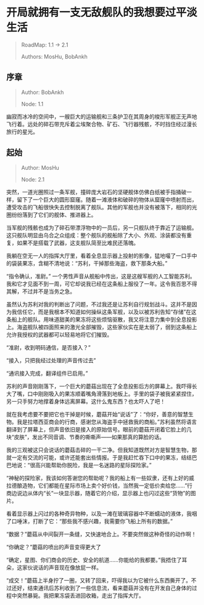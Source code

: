 # 开局就拥有一支无敌舰队的我想要过平淡生活

> RoadMap: 1.1 -> 2.1
>
> Authors: MosHu, BobAnkh

<!--chapter name: 序章-->

<!--book name: 开局就拥有一支无敌舰队的我想要过平淡生活-->

<!--author: BobAnkh-->

<!--upstream: -->

## 序章

> Author: BobAnkh
>
> Node: 1.1

幽寂而冰冷的空间中，一艘巨大的运输舰和三条护卫在其周身的梭形军舰正无声地飞行着。远处的碎石带充斥着尘埃聚合物、矿石、飞行器残骸，不时挡住经过漫长旅行的星光。

<!--chapter name: 起始-->

<!--book name: 开局就拥有一支无敌舰队的我想要过平淡生活-->

<!--author: MosHu-->

<!--upstream: 1.1-->

## 起始

> Author: MosHu
>
> Node: 2.1

突然，一道光圈照过一条军舰，撞碎庞大岩石的坚硬舰体仿佛白纸被手指捅破一样，留下了一个巨大的圆形窟窿。随着一滩液体和破碎的物体从窟窿中喷射而出，遭受攻击的飞船很快失去控制脱离了舰队。其他的军舰也并没有被落下，相同的光圈纷纷落到了它们的舰体、推进器上。

当军舰的残骸也成为了碎石带漂浮物中的一员后，另一只舰队终于靠近了运输舰。这只舰队明显由乌合之众组成：整个舰队的舰船除了大小、外观、涂装都没有重复，如果不是搭载了武器，这支舰队简至比难民还落魄。

我躺在空无一人的指挥大厅里，看着全息显示器上投射的影像，猛地嘬了一口手中的袋装果冻，含糊不清地说：“苏利，干掉那些海盗，救下那条大船。”

“指令确认，准尉。”
一个男性声音从舰船中传出，这是这艘军舰的人工智能苏利。我和它才见面不到一周，可它却说我已经在这条船上服役了一年。这令我百思不得其解，不过并不是当务之急。

虽然认为苏利对我的判断出了问题，不过我还是让苏利自行规划战斗。这并不是因为我信任它，而是我根本不知道如何操纵这条军舰，以及以被苏利告知“存储”在这条船上的舰队。用味道甜美的果冻将这些烦恼驱散，我又将注意力集中到全息投影上。海盗舰队被四面照来的激光全部摧毁，这些家伙实在是太弱了，弱到这条船上允许我授权的武器都可以轻易地将它们摧毁。

“准尉，收到明码通信，是否接入？”

“接入，只把我经过处理的声音传过去”

“通讯接入完成，翻译组件已启用。”

苏利的声音刚刚落下，一个巨大的蘑菇出现在了全息投影后方的屏幕上。我吓得长大了嘴，口中刚刚吸入的果冻顺着嘴角滑落到地板上。手里的袋子被我紧紧捏住，另一只手努力地撑着身体远离屏幕。这什么鬼东西？也太吓人了吧！

就在我考虑要不要把它也干掉是时候，蘑菇开始“说话”了：“你好，善意的智慧生物。我是拉塔西亚商会的行商，感谢您从海盗手中拯救我的商船。”苏利虽然将语言翻译到了屏幕上，但声音依旧是接入的原始信号。眼前的蘑菇开闭着它脸上的几块“皮肤”，发出不同音调、节奏的嘶嘶声——如果那真的算脸的话。

我的三观被这只会说话的蘑菇击碎的一干二净。但我知道既然对方是智慧生物，那就一定有交流的可能，或许还能套出些情报。于是我赶忙吞下口中的果冻，结结巴巴地说：“很高兴能帮助你脱险，我是一名迷路的星际探险家。”

“神秘的探险家，我该如何答谢您的帮助呢？我的船上有一些奴隶，还有上好的威拉德酿造物，它们都能在星际市场上卖个好价钱，当然我一定低价卖给您……”行商边说边从体内“长”一块显示器，随着它的介绍，显示器上也闪过这些“货物”的图片。

看着显示器上闪过的各种奇异物种，以及一滩在玻璃容器中不断蠕动的液体，我咽了口唾沫，打断了它：“那些我不感兴趣，我需要你飞船上所有的数据。”

“数据？”蘑菇从中间裂开一条缝，又快速地合上。不要突然做这种奇怪的动作啊！

“你确定？”蘑菇的喷出的声音变得更大了

“确定，星图、你们商会的历史、安全的航道……你能给的我都要。”我捂住了耳朵，这家伙说话的声音现在像放屁一样。

“成交！”蘑菇上半身拧了一圈，又转了回来，吓得我以为它被什么东西撕开了。不过还好，结束通讯后苏利收到了一些信息流，看来蘑菇并没有在开发自己身体的过程中突然暴毙。我把果冻袋丢进回收箱，走出了指挥大厅。
